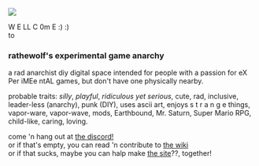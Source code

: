 ![](image.jpg?raw=true)

W E LL C 0m E :) :)  
to  
### rathewolf's experimental game anarchy
a rad anarchist diy digital space intended for people with a passion for eX Per iMEe ntAL games, but don't have one physically nearby.

probable traits: *silly*, *playful*, *ridiculous yet serious*, cute, rad, inclusive, leader-less (anarchy), punk (DIY), uses ascii art, enjoys s t r a n g e things, vapor-ware, vapor-wave, mods, Earthbound, Mr. Saturn, Super Mario RPG, child-like, caring, loving.

come 'n hang out at [the discord!](https://discord.gg/BsUq9n3)\
or if that's empty, you can read 'n contribute to [the wiki](https://github.com/Rahil627/experimental-game-anarchy/wiki)\
or if that sucks, maybe you can halp make [the site](https://ega.willowolf.com)??, together!
